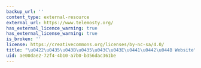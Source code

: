 ```yaml
---
backup_url: ''
content_type: external-resource
external_url: https://www.telemosty.org/
has_external_licence_warning: true
has_external_license_warning: true
is_broken: ''
license: https://creativecommons.org/licenses/by-nc-sa/4.0/
title: "\u0422\u0435\u043B\u0435\u043C\u043E\u0441\u0442\u044B Website"
uid: ae00dae2-72f4-4b10-a7b0-b356dac361be
---
```

